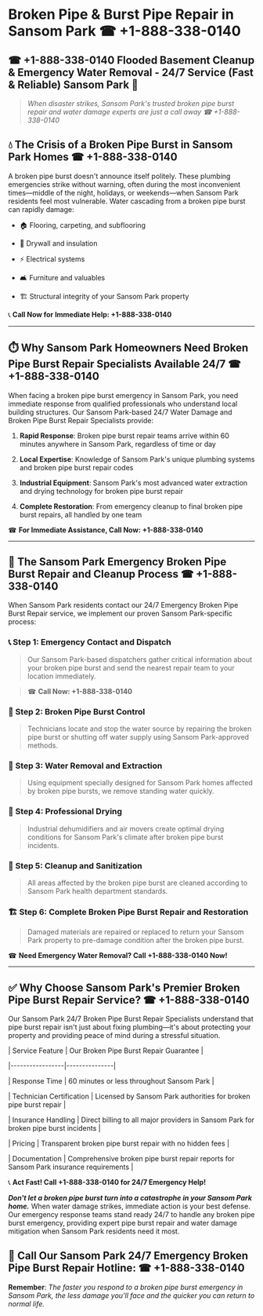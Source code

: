 # Broken Pipe & Burst Pipe Repair in Sansom Park ☎ +1-888-338-0140  
## ☎ +1-888-338-0140 Flooded Basement Cleanup & Emergency Water Removal - 24/7 Service (Fast & Reliable) Sansom Park 🚨  

> *When disaster strikes, Sansom Park's trusted broken pipe burst repair and water damage experts are just a call away ☎ +1-888-338-0140*  

## 💧 The Crisis of a Broken Pipe Burst in Sansom Park Homes ☎ +1-888-338-0140  

A broken pipe burst doesn't announce itself politely. These plumbing emergencies strike without warning, often during the most inconvenient times—middle of the night, holidays, or weekends—when Sansom Park residents feel most vulnerable. Water cascading from a broken pipe burst can rapidly damage:  

* 🏠 Flooring, carpeting, and subflooring  
* 🧱 Drywall and insulation  
* ⚡ Electrical systems  
* 🛋️ Furniture and valuables  
* 🏗️ Structural integrity of your Sansom Park property  

📞 **Call Now for Immediate Help: +1-888-338-0140**  

---  

## ⏱️ Why Sansom Park Homeowners Need Broken Pipe Burst Repair Specialists Available 24/7 ☎ +1-888-338-0140  

When facing a broken pipe burst emergency in Sansom Park, you need immediate response from qualified professionals who understand local building structures. Our Sansom Park-based 24/7 Water Damage and Broken Pipe Burst Repair Specialists provide:  

1. **Rapid Response**: Broken pipe burst repair teams arrive within 60 minutes anywhere in Sansom Park, regardless of time or day  
2. **Local Expertise**: Knowledge of Sansom Park's unique plumbing systems and broken pipe burst repair codes  
3. **Industrial Equipment**: Sansom Park's most advanced water extraction and drying technology for broken pipe burst repair  
4. **Complete Restoration**: From emergency cleanup to final broken pipe burst repairs, all handled by one team  

☎ **For Immediate Assistance, Call Now: +1-888-338-0140**  

---  

## 🔧 The Sansom Park Emergency Broken Pipe Burst Repair and Cleanup Process ☎ +1-888-338-0140  

When Sansom Park residents contact our 24/7 Emergency Broken Pipe Burst Repair service, we implement our proven Sansom Park-specific process:  

### 📞 Step 1: Emergency Contact and Dispatch  
> Our Sansom Park-based dispatchers gather critical information about your broken pipe burst and send the nearest repair team to your location immediately.  
> ☎ **Call Now: +1-888-338-0140**  

### 🚿 Step 2: Broken Pipe Burst Control  
> Technicians locate and stop the water source by repairing the broken pipe burst or shutting off water supply using Sansom Park-approved methods.  

### 🌊 Step 3: Water Removal and Extraction  
> Using equipment specially designed for Sansom Park homes affected by broken pipe bursts, we remove standing water quickly.  

### 💨 Step 4: Professional Drying  
> Industrial dehumidifiers and air movers create optimal drying conditions for Sansom Park's climate after broken pipe burst incidents.  

### 🧼 Step 5: Cleanup and Sanitization  
> All areas affected by the broken pipe burst are cleaned according to Sansom Park health department standards.  

### 🏗️ Step 6: Complete Broken Pipe Burst Repair and Restoration  
> Damaged materials are repaired or replaced to return your Sansom Park property to pre-damage condition after the broken pipe burst.  

☎ **Need Emergency Water Removal? Call +1-888-338-0140 Now!**  

---  

## ✅ Why Choose Sansom Park's Premier Broken Pipe Burst Repair Service? ☎ +1-888-338-0140  

Our Sansom Park 24/7 Broken Pipe Burst Repair Specialists understand that pipe burst repair isn't just about fixing plumbing—it's about protecting your property and providing peace of mind during a stressful situation.  

| Service Feature | Our Broken Pipe Burst Repair Guarantee |  
|-----------------|---------------|  
| Response Time | 60 minutes or less throughout Sansom Park |  
| Technician Certification | Licensed by Sansom Park authorities for broken pipe burst repair |  
| Insurance Handling | Direct billing to all major providers in Sansom Park for broken pipe burst incidents |  
| Pricing | Transparent broken pipe burst repair with no hidden fees |  
| Documentation | Comprehensive broken pipe burst repair reports for Sansom Park insurance requirements |  

📞 **Act Fast! Call +1-888-338-0140 for 24/7 Emergency Help!**  

***Don't let a broken pipe burst turn into a catastrophe in your Sansom Park home.*** When water damage strikes, immediate action is your best defense. Our emergency response teams stand ready 24/7 to handle any broken pipe burst emergency, providing expert pipe burst repair and water damage mitigation when Sansom Park residents need it most.  

## 📱 Call Our Sansom Park 24/7 Emergency Broken Pipe Burst Repair Hotline: ☎ +1-888-338-0140  

**Remember**: *The faster you respond to a broken pipe burst emergency in Sansom Park, the less damage you'll face and the quicker you can return to normal life.*